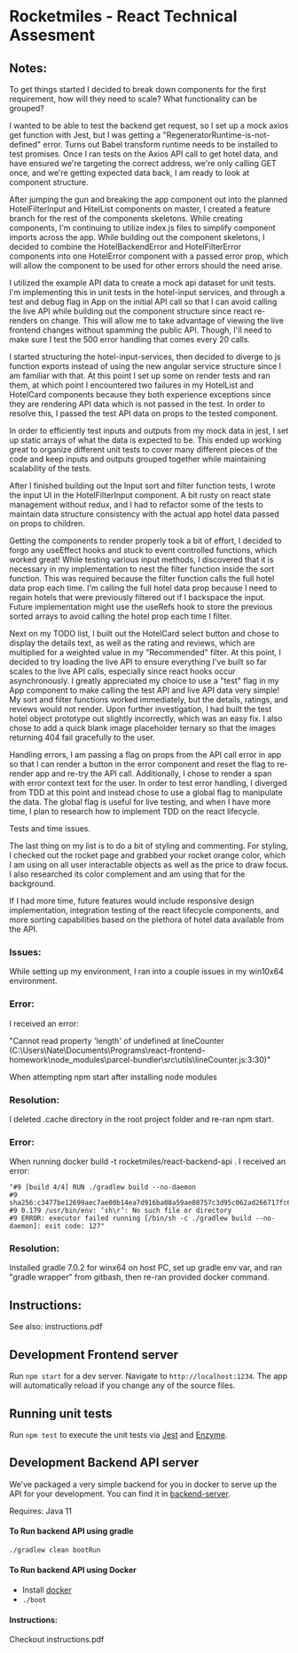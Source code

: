 # Rocketmiles - React Technical Assesment
## Notes:

To get things started I decided to break down components for the first requirement, how will they need to scale? What functionality can be grouped? 

I wanted to be able to test the backend get request, so I set up a mock axios get function with Jest, but I was getting a "RegeneratorRuntime-is-not-defined" error. Turns out Babel transform runtime needs to be installed to test promises.
Once I ran tests on the Axios API call to get hotel data, and have ensured we're targeting the correct address, we're only calling GET once, and we're getting expected data back, I am ready to look at component structure.

After jumping the gun and breaking the app component out into the planned HotelFilterInput and HitelList components on master, I created a feature branch for the rest of the components skeletons. While creating components, I'm continuing to utilize index.js files to simplify component imports across the app. While building out the component skeletons, I decided to combine the HotelBackendError and HotelFilterError components into one HotelError component with a passed error prop, which will allow the component to be used for other errors should the need arise.

I utilized the example API data to create a mock api dataset for unit tests. I'm implementing this in unit tests in the hotel-input services, and through a test and debug flag in App on the initial API call so that I can avoid calling the live API while building out the component structure since react re-renders on change. This will allow me to take advantage of viewing the live frontend changes without spamming the public API. Though, I'll need to make sure I test the 500 error handling that comes every 20 calls.

I started structuring the hotel-input-services, then decided to diverge to js function exports instead of using the new angular service structure since I am familiar with that. At this point I set up some on render tests and ran them, at which point I encountered two failures in my HotelList and HotelCard components because they both experience exceptions since they are rendering API data which is not passed in the test. In order to resolve this, I passed the test API data on props to the tested component.

In order to efficiently test inputs and outputs from my mock data in jest, I set up static arrays of what the data is expected to be. This ended up working great to organize different unit tests to cover many different pieces of the code and keep inputs and outputs grouped together while maintaining scalability of the tests.

After I finished building out the Input sort and filter function tests, I wrote the input UI in the HotelFilterInput component. A bit rusty on react state management without redux, and I had to refactor some of the tests to maintain data structure consistency with the actual app hotel data passed on props to children.

Getting the components to render properly took a bit of effort, I decided to forgo any useEffect hooks and stuck to event controlled functions, which worked great! While testing various input methods, I discovered that it is necessary in my implementation to nest the filter function inside the sort function. This was required because the filter function calls the full hotel data prop each time. I'm calling the full hotel data prop because I need to regain hotels that were previously filtered out if I backspace the input. Future implementation might use the useRefs hook to store the previous sorted arrays to avoid calling the hotel prop each time I filter.

Next on my TODO list, I built out the HotelCard select button and chose to display the details text, as well as the rating and reviews, which are multiplied for a weighted value in my "Recommended" filter. At this point, I decided
to try loading the live API to ensure everything I've built so far scales to the live API calls, especially since react hooks occur asynchronously. I greatly appreciated my choice to use a "test" flag in my App component to make calling the test API and live API data very simple! My sort and filter functions worked immediately, but the details, ratings, and reviews would not render. Upon further investigation, I had built the test hotel object prototype out slightly incorrectly, which was an easy fix. I also chose to add a quick blank image placeholder ternary so that the images returning 404 fail gracefully to the user.

Handling errors, I am passing a flag on props from the API call error in app so that I can render a button in the error component and reset the flag to re-render app and re-try the API call. Additionally, I chose to render a span with error context text for the user. In order to test error handling, I diverged from TDD at this point and instead chose to use a global flag to manipulate the data. The global flag is useful for live testing, and when I have more time, I plan to research how to implement TDD on the react lifecycle.

Tests and time issues.

The last thing on my list is to do a bit of styling and commenting. For styling, I checked out the rocket page and grabbed your rocket orange color, which I am using on all user interactable objects as well as the price to draw focus. I also researched its color complement and am using that for the 
background.

If I had more time, future features would include responsive design implementation, integration testing of the react lifecycle components, and more sorting capabilities based on the plethora of hotel data available from the API.

### Issues:
While setting up my environment, I ran into a couple issues in my win10x64 environment.

### Error:
I received an error: 

"Cannot read property 'length' of undefined
 at lineCounter (C:\Users\Nate\Documents\Programs\react-frontend-homework\node_modules\parcel-bundler\src\utils\lineCounter.js:3:30)" 

When attempting npm start after installing node modules

### Resolution: 
I deleted .cache directory in the root project folder and re-ran npm start.

### Error:
When running docker build -t rocketmiles/react-backend-api . I received an error:
```
"#9 [build 4/4] RUN ./gradlew build --no-daemon
#9 sha256:c3477be12699aec7ae00b14ea7d916ba08a59ae08757c3d95c062ad266717fc6
#9 0.179 /usr/bin/env: ‘sh\r’: No such file or directory
#9 ERROR: executor failed running [/bin/sh -c ./gradlew build --no-daemon]: exit code: 127"
```

### Resolution:

Installed gradle 7.0.2 for winx64 on host PC, set up gradle env var, and ran "gradle wrapper" from gitbash, then re-ran provided docker command.


## Instructions: 
See also: instructions.pdf

## Development Frontend server

Run `npm start` for a dev server. Navigate to `http://localhost:1234`. The app will automatically reload if you change any of the source files.

## Running unit tests

Run `npm test` to execute the unit tests via [Jest](https://jestjs.io/) and [Enzyme](https://airbnb.io/enzyme/).

## Development Backend API server

We've packaged a very simple backend for you in docker to serve up the API for your development. You can find it in [backend-server](./backend-server).

Requires:
Java 11

#### To Run backend API using gradle
```bash
./gradlew clean bootRun
```

####  To Run backend API using Docker
- Install [docker](https://docs.docker.com/docker-for-mac/install/)
- `./boot`

#### Instructions: 
Checkout instructions.pdf
